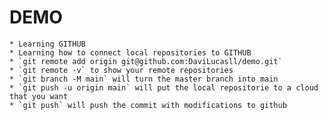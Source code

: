 # DEMO
	* Learning GITHUB
	* Learning how to connect local repositories to GITHUB
	* `git remote add origin git@github.com:DaviLucasll/demo.git`
	* `git remote -v` to show your remote repositories
	* `git branch -M main` will turn the master branch into main
	* `git push -u origin main` will put the local repositorie to a cloud that you want
	* `git push` will push the commit with modifications to github

